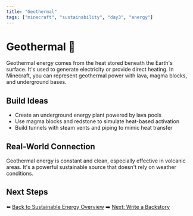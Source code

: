 ```yaml
---
title: "Geothermal"
tags: ["minecraft", "sustainability", "day3", "energy"]
---
```


# Geothermal 🌋

Geothermal energy comes from the heat stored beneath the Earth's surface. It's used to generate electricity or provide direct heating. In Minecraft, you can represent geothermal power with lava, magma blocks, and underground bases.

## Build Ideas
- Create an underground energy plant powered by lava pools
- Use magma blocks and redstone to simulate heat-based activation
- Build tunnels with steam vents and piping to mimic heat transfer

## Real-World Connection
Geothermal energy is constant and clean, especially effective in volcanic areas. It's a powerful sustainable source that doesn't rely on weather conditions.

## Next Steps
⬅️ [Back to Sustainable Energy Overview](/sustainability_lab/Day-3/00_intro)
➡️ [Next: Write a Backstory](/sustainability_lab/Day-3/01_backstory)
